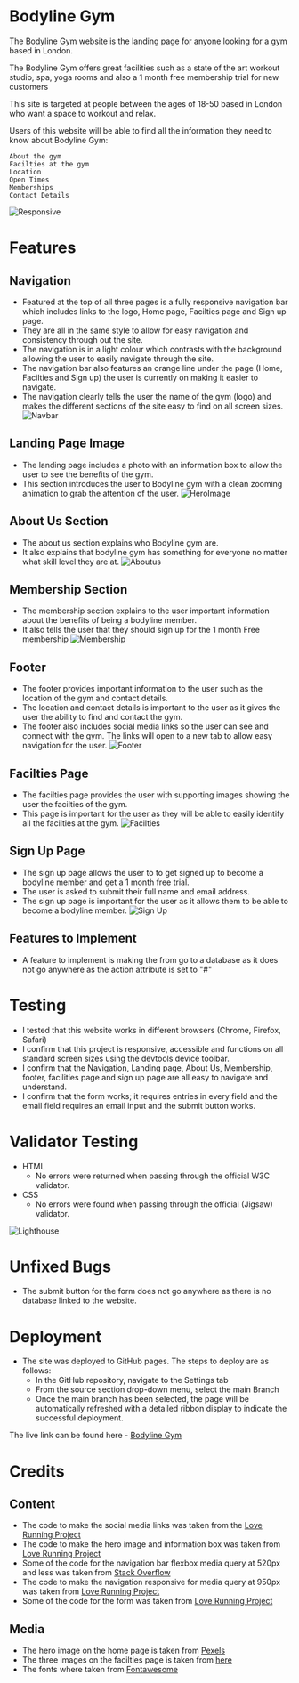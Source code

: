 

# Bodyline Gym

The Bodyline Gym website is the landing page for anyone looking for a gym based in London.

The Bodyline Gym offers great facilities such as a state of the art workout studio, spa, yoga rooms and also a 1 month free membership trial for new customers

This site is targeted at people between the ages of 18-50 based in London who want a space to workout and relax.

Users of this website will be able to find all the information they need to know about Bodyline Gym:

```
About the gym
Facilties at the gym
Location
Open Times
Memberships
Contact Details
```
![Responsive](/assets/images/responsive.png)

# Features

## Navigation
   - Featured at the top of all three pages is a fully responsive navigation bar which includes links to the logo, Home page, Facilties page and Sign up page.
   - They are all in the same style to allow for easy navigation and consistency through out the site.
   - The navigation is in a light colour which contrasts with the background allowing the user to easily navigate through the site.
   - The navigation bar also features an orange line under the page (Home, Facilties and Sign up) the user is currently on making it easier to navigate.
   - The navigation clearly tells the user the name of the gym (logo) and makes the different sections of the site easy to find on all screen sizes.
    ![Navbar](/assets/images/NavBar.png)

## Landing Page Image
   - The landing page includes a photo with an information box to allow the user to see the benefits of the gym.
   - This section introduces the user to Bodyline gym with a clean zooming animation to grab the attention of the user.
   ![HeroImage](/assets/images/Heroimage.png)

## About Us Section
   - The about us section explains who Bodyline gym are. 
   - It also explains that bodyline gym has something for everyone no matter what skill level they are at.
   ![Aboutus](/assets/images/aboutus.png)

## Membership Section
   - The membership section explains to the user important information about the benefits of being a bodyline member.
   - It also tells the user that they should sign up for the 1 month Free membership
   ![Membership](/assets/images/membership.png)

## Footer
   - The footer provides important information to the user such as the location of the gym and contact details.
   - The location and contact details is important to the user as it gives the user the ability to find and contact the gym.
   - The footer also includes social media links so the user can see and connect with the gym. The links will open to a new tab to allow easy navigation for the user.
   ![Footer](/assets/images/footer.png) 

## Facilties Page
   - The facilties page provides the user with supporting images showing the user the facilties of the gym.
   - This page is important for the user as they will be able to easily identify all the facilties at the gym.
   ![Facilties](/assets/images/facilities.png) 

## Sign Up Page
   - The sign up page allows the user to to get signed up to become a bodyline member and get a 1 month free trial.
   - The user is asked to submit their full name and email address.
   - The sign up page is important for the user as it allows them to be able to become a bodyline member.
   ![Sign Up](/assets/images/signup.png) 

## Features to Implement
   - A feature to implement is making the from go to a database as it does not go anywhere as the action attribute is set to "#" 

# Testing
   - I tested that this website works in different browsers (Chrome, Firefox, Safari)
   - I confirm that this project is responsive, accessible and functions on all standard screen sizes using the devtools device toolbar.
   - I confirm that the Navigation, Landing page, About Us, Membership, footer, facilities page and sign up page are all easy to navigate and understand.
   - I confirm that the form works; it requires entries in every field and the email field requires an email input and the submit button works.

# Validator Testing
   - HTML
      - No errors were returned when passing through the official W3C validator.
   - CSS
      - No errors were found when passing through the official (Jigsaw) validator.
  
   ![Lighthouse](/assets/images/lighthouse.png) 

# Unfixed Bugs
   - The submit button for the form does not go anywhere as there is no database linked to the website.

# Deployment
   - The site was deployed to GitHub pages. The steps to deploy are as follows:
      - In the GitHub repository, navigate to the Settings tab
      - From the source section drop-down menu, select the main Branch
      - Once the main branch has been selected, the page will be automatically refreshed with a detailed ribbon display to indicate the successful deployment.
   
   The live link can be found here - [Bodyline Gym](https://faris-07.github.io/Bodyline-Gym/index.html)

# Credits 
## Content
   - The code to make the social media links was taken from the [Love Running Project](https://learn.codeinstitute.net/courses/course-v1:CodeInstitute+LR101+2021_T1/courseware/4a07c57382724cfda5834497317f24d5/e6d4cda2bc08458ba94d2092be9bad3a/)
   - The code to make the hero image and information box was taken from [Love Running Project](https://learn.codeinstitute.net/courses/course-v1:CodeInstitute+LR101+2021_T1/courseware/4a07c57382724cfda5834497317f24d5/6fd29d155c3b42248ff57bae32978a4b/)
   - Some of the code for the navigation bar flexbox media query at 520px and less was taken from [Stack Overflow](https://stackoverflow.com/questions/42199911/how-can-i-reorder-html-using-media-queries)
   - The code to make the navigation responsive for media query at 950px was taken from [Love Running Project](https://learn.codeinstitute.net/courses/course-v1:CodeInstitute+LR101+2021_T1/courseware/4a07c57382724cfda5834497317f24d5/d48e6af85eb84191bebd57ece8b6fb73/)
   - Some of the code for the form was taken from [Love Running Project](https://learn.codeinstitute.net/courses/course-v1:CodeInstitute+LR101+2021_T1/courseware/4a07c57382724cfda5834497317f24d5/4d85cd1a2c57485abbd8ccec8c00732c/)
   
## Media
   - The hero image on the home page is taken from [Pexels](https://www.pexels.com/photo/man-lifting-barbel-17840/) 
   - The three images on the facilties page is taken from [here](https://www.thirdspace.london/tower-bridge/)
   - The fonts where taken from [Fontawesome](https://fontawesome.com/)
